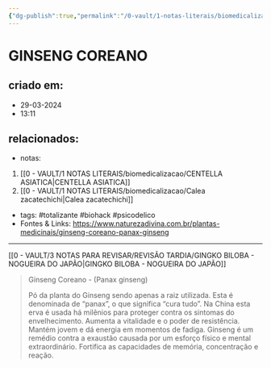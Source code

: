 ```yaml
---
{"dg-publish":true,"permalink":"/0-vault/1-notas-literais/biomedicalizacao/ginseng-coreano/","tags":["totalizante","biohack","psicodelico"],"dgHomeLink":true,"dgShowLocalGraph":true,"dgShowFileTree":true,"dgEnableSearch":true,"noteIcon":""}
---
```


# GINSENG COREANO

## criado em: 
- 29-03-2024
- 13:11
## relacionados:
- notas:
1. [[0 - VAULT/1 NOTAS LITERAIS/biomedicalizacao/CENTELLA ASIATICA\|CENTELLA ASIATICA]]
2. [[0 - VAULT/1 NOTAS LITERAIS/biomedicalizacao/Calea zacatechichi\|Calea zacatechichi]]
- tags: #totalizante #biohack #psicodelico 
- Fontes & Links: https://www.naturezadivina.com.br/plantas-medicinais/ginseng-coreano-panax-ginseng
---
[[0 - VAULT/3 NOTAS PARA REVISAR/REVISÃO TARDIA/GINGKO BILOBA - NOGUEIRA DO JAPÃO\|GINGKO BILOBA - NOGUEIRA DO JAPÃO]]

> Ginseng Coreano - (Panax ginseng)
> 
> Pó da planta do Ginseng sendo apenas a raiz utilizada. Esta é denominada de “panax”, o que significa “cura tudo”. Na China esta erva é usada há milênios para proteger contra os sintomas do envelhecimento. Aumenta a vitalidade e o poder de resistência. Mantém jovem e dá energia em momentos de fadiga. Ginseng é um remédio contra a exaustão causada por um esforço físico e mental extraordinário. Fortifica as capacidades de memória, concentração e reação.
